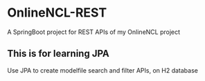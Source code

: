 # OnlineNCL-REST
A SpringBoot project for REST APIs of my OnlineNCL project
## This is for learning JPA
Use JPA to create modelfile search and filter APIs, on H2 database
